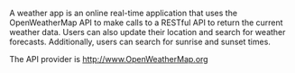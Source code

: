 A weather app is an online real-time application that uses the OpenWeatherMap API to make calls to a RESTful API to return the current weather data. Users can also update their location and search for weather forecasts. Additionally, users can search for sunrise and sunset times.

The API provider is http://www.OpenWeatherMap.org


